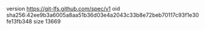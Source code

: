 version https://git-lfs.github.com/spec/v1
oid sha256:42ee9b3a6005a8aa51b36d03e4a2043c33b8e72beb70117c93f1e30fe13fb348
size 13669
